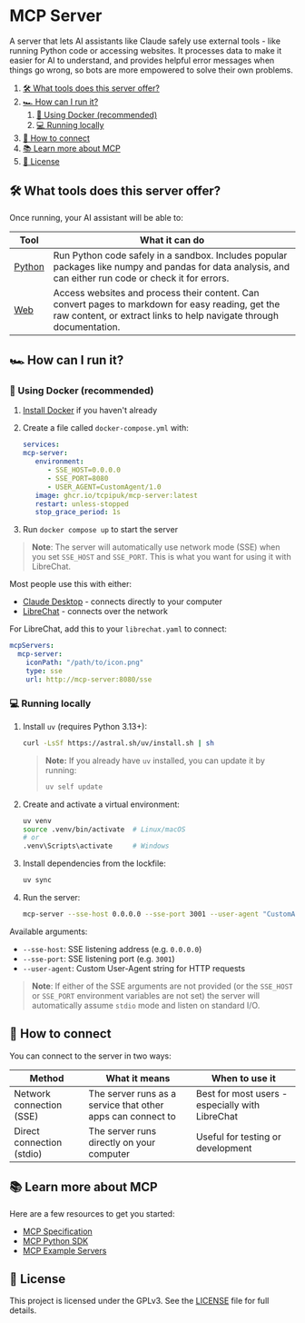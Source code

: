 # MCP Server

A server that lets AI assistants like Claude safely use external tools - like running Python code or
accessing websites. It processes data to make it easier for AI to understand, and provides helpful
error messages when things go wrong, so bots are more empowered to solve their own problems.

1. [🛠️ What tools does this server offer?](#️-what-tools-does-this-server-offer)
2. [🏎️ How can I run it?](#️-how-can-i-run-it)
   1. [🐋 Using Docker (recommended)](#-using-docker-recommended)
   2. [💻 Running locally](#-running-locally)
3. [🔌 How to connect](#-how-to-connect)
4. [📚 Learn more about MCP](#-learn-more-about-mcp)
5. [📄 License](#-license)

## 🛠️ What tools does this server offer?

Once running, your AI assistant will be able to:

| Tool | What it can do |
|------|-------------|
| [Python](docs/python.md)| Run Python code safely in a sandbox. Includes popular packages like numpy and pandas for data analysis, and can either run code or check it for errors. |
| [Web](docs/web.md) | Access websites and process their content. Can convert pages to markdown for easy reading, get the raw content, or extract links to help navigate through documentation. |

## 🏎️ How can I run it?

### 🐋 Using Docker (recommended)

1. [Install Docker](https://docs.docker.com/engine/install/) if you haven't already
2. Create a file called `docker-compose.yml` with:

   ```yaml:docker-compose.yml
   services:
   mcp-server:
      environment:
         - SSE_HOST=0.0.0.0
         - SSE_PORT=8080
         - USER_AGENT=CustomAgent/1.0
      image: ghcr.io/tcpipuk/mcp-server:latest
      restart: unless-stopped
      stop_grace_period: 1s
   ```

3. Run `docker compose up` to start the server

> **Note**: The server will automatically use network mode (SSE) when you set `SSE_HOST` and
> `SSE_PORT`. This is what you want for using it with LibreChat.

Most people use this with either:

- [Claude Desktop](https://modelcontextprotocol.io/quickstart/user) - connects directly to your computer
- [LibreChat](https://www.librechat.ai/docs/local) - connects over the network

For LibreChat, add this to your `librechat.yaml` to connect:

```yaml:librechat.yaml
mcpServers:
  mcp-server:
    iconPath: "/path/to/icon.png"
    type: sse
    url: http://mcp-server:8080/sse
```

### 💻 Running locally

1. Install `uv` (requires Python 3.13+):

   ```bash
   curl -LsSf https://astral.sh/uv/install.sh | sh
   ```

   > **Note:** If you already have `uv` installed, you can update it by running:
   >
   > ```bash
   > uv self update
   > ```

2. Create and activate a virtual environment:

   ```bash
   uv venv
   source .venv/bin/activate  # Linux/macOS
   # or
   .venv\Scripts\activate     # Windows
   ```

3. Install dependencies from the lockfile:

   ```bash
   uv sync
   ```

4. Run the server:

   ```bash
   mcp-server --sse-host 0.0.0.0 --sse-port 3001 --user-agent "CustomAgent/1.0"
   ```

Available arguments:

- `--sse-host`: SSE listening address (e.g. `0.0.0.0`)
- `--sse-port`: SSE listening port (e.g. `3001`)
- `--user-agent`: Custom User-Agent string for HTTP requests

> **Note**: If either of the SSE arguments are not provided (or the `SSE_HOST` or `SSE_PORT`
> environment variables are not set) the server will automatically assume `stdio` mode and
> listen on standard I/O.

## 🔌 How to connect

You can connect to the server in two ways:

| Method | What it means | When to use it |
|--------|---------------|----------------|
| Network connection (SSE) | The server runs as a service that other apps can connect to | Best for most users - especially with LibreChat |
| Direct connection (stdio) | The server runs directly on your computer | Useful for testing or development |

## 📚 Learn more about MCP

Here are a few resources to get you started:

- [MCP Specification](https://spec.modelcontextprotocol.io/)
- [MCP Python SDK](https://github.com/modelcontextprotocol/python-sdk)
- [MCP Example Servers](https://github.com/modelcontextprotocol/servers)

## 📄 License

This project is licensed under the GPLv3. See the [LICENSE](LICENSE) file for full details.
